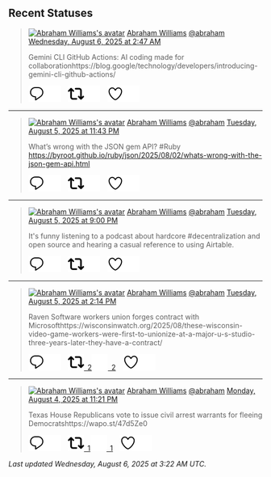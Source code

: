 ## Recent Statuses

> <a href="https://indieweb.social/@abraham"><img alt="Abraham Williams's avatar" src="https://cdn.masto.host/indiewebsocial/accounts/avatars/109/292/540/382/343/163/original/d00f2e03ce9c85b1.jpg" height="24" width="24" ></a> [Abraham Williams](https://indieweb.social/@abraham) [@abraham](https://indieweb.social/@abraham) [Wednesday, August 6, 2025 at 2:47 AM](https://indieweb.social/@abraham/114979535031272394)
>
> Gemini CLI GitHub Actions: AI coding made for collaborationhttps://blog.google/technology/developers/introducing-gemini-cli-github-actions/
>
> [![Reply](./images/reply_light.svg#gh-light-mode-only "Reply")](https://indieweb.social/@abraham/114979535031272394#gh-light-mode-only)[![Reply](./images/reply.svg#gh-dark-mode-only "Reply")](https://indieweb.social/@abraham/114979535031272394#gh-dark-mode-only)&emsp;[![Boost](./images/retweet_light.svg#gh-light-mode-only "Boost")](https://indieweb.social/@abraham/114979535031272394#gh-light-mode-only)[![Boost](./images/retweet.svg#gh-dark-mode-only "Boost")](https://indieweb.social/@abraham/114979535031272394#gh-dark-mode-only)&emsp;[![Favorite](./images/like_light.svg#gh-light-mode-only "Favorite")](https://indieweb.social/@abraham/114979535031272394#gh-light-mode-only)[![Favorite](./images/like.svg#gh-dark-mode-only "Favorite")](https://indieweb.social/@abraham/114979535031272394#gh-dark-mode-only)


---

> <a href="https://indieweb.social/@abraham"><img alt="Abraham Williams's avatar" src="https://cdn.masto.host/indiewebsocial/accounts/avatars/109/292/540/382/343/163/original/d00f2e03ce9c85b1.jpg" height="24" width="24" ></a> [Abraham Williams](https://indieweb.social/@abraham) [@abraham](https://indieweb.social/@abraham) [Tuesday, August 5, 2025 at 11:43 PM](https://indieweb.social/@abraham/114978809310134184)
>
> What’s wrong with the JSON gem API? #Ruby https://byroot.github.io/ruby/json/2025/08/02/whats-wrong-with-the-json-gem-api.html
>
> [![Reply](./images/reply_light.svg#gh-light-mode-only "Reply")](https://indieweb.social/@abraham/114978809310134184#gh-light-mode-only)[![Reply](./images/reply.svg#gh-dark-mode-only "Reply")](https://indieweb.social/@abraham/114978809310134184#gh-dark-mode-only)&emsp;[![Boost](./images/retweet_light.svg#gh-light-mode-only "Boost")](https://indieweb.social/@abraham/114978809310134184#gh-light-mode-only)[![Boost](./images/retweet.svg#gh-dark-mode-only "Boost")](https://indieweb.social/@abraham/114978809310134184#gh-dark-mode-only)&emsp;[![Favorite](./images/like_light.svg#gh-light-mode-only "Favorite")](https://indieweb.social/@abraham/114978809310134184#gh-light-mode-only)[![Favorite](./images/like.svg#gh-dark-mode-only "Favorite")](https://indieweb.social/@abraham/114978809310134184#gh-dark-mode-only)


---

> <a href="https://indieweb.social/@abraham"><img alt="Abraham Williams's avatar" src="https://cdn.masto.host/indiewebsocial/accounts/avatars/109/292/540/382/343/163/original/d00f2e03ce9c85b1.jpg" height="24" width="24" ></a> [Abraham Williams](https://indieweb.social/@abraham) [@abraham](https://indieweb.social/@abraham) [Tuesday, August 5, 2025 at 9:00 PM](https://indieweb.social/@abraham/114978168066277144)
>
> It&#39;s funny listening to a podcast about hardcore #decentralization and open source and hearing a casual reference to using Airtable.
>
> [![Reply](./images/reply_light.svg#gh-light-mode-only "Reply")](https://indieweb.social/@abraham/114978168066277144#gh-light-mode-only)[![Reply](./images/reply.svg#gh-dark-mode-only "Reply")](https://indieweb.social/@abraham/114978168066277144#gh-dark-mode-only)&emsp;[![Boost](./images/retweet_light.svg#gh-light-mode-only "Boost")](https://indieweb.social/@abraham/114978168066277144#gh-light-mode-only)[![Boost](./images/retweet.svg#gh-dark-mode-only "Boost")](https://indieweb.social/@abraham/114978168066277144#gh-dark-mode-only)&emsp;[![Favorite](./images/like_light.svg#gh-light-mode-only "Favorite")](https://indieweb.social/@abraham/114978168066277144#gh-light-mode-only)[![Favorite](./images/like.svg#gh-dark-mode-only "Favorite")](https://indieweb.social/@abraham/114978168066277144#gh-dark-mode-only)


---

> <a href="https://indieweb.social/@abraham"><img alt="Abraham Williams's avatar" src="https://cdn.masto.host/indiewebsocial/accounts/avatars/109/292/540/382/343/163/original/d00f2e03ce9c85b1.jpg" height="24" width="24" ></a> [Abraham Williams](https://indieweb.social/@abraham) [@abraham](https://indieweb.social/@abraham) [Tuesday, August 5, 2025 at 2:14 PM](https://indieweb.social/@abraham/114976574506221566)
>
> Raven Software workers union forges contract with Microsofthttps://wisconsinwatch.org/2025/08/these-wisconsin-video-game-workers-were-first-to-unionize-at-a-major-u-s-studio-three-years-later-they-have-a-contract/
>
> [![Reply](./images/reply_light.svg#gh-light-mode-only "Reply")](https://indieweb.social/@abraham/114976574506221566#gh-light-mode-only)[![Reply](./images/reply.svg#gh-dark-mode-only "Reply")](https://indieweb.social/@abraham/114976574506221566#gh-dark-mode-only)&emsp;[![Boost](./images/retweet_light.svg#gh-light-mode-only "Boost")&ensp;2](https://indieweb.social/@abraham/114976574506221566#gh-light-mode-only)[![Boost](./images/retweet.svg#gh-dark-mode-only "Boost")&ensp;2](https://indieweb.social/@abraham/114976574506221566#gh-dark-mode-only)&emsp;[![Favorite](./images/like_light.svg#gh-light-mode-only "Favorite")](https://indieweb.social/@abraham/114976574506221566#gh-light-mode-only)[![Favorite](./images/like.svg#gh-dark-mode-only "Favorite")](https://indieweb.social/@abraham/114976574506221566#gh-dark-mode-only)


---

> <a href="https://indieweb.social/@abraham"><img alt="Abraham Williams's avatar" src="https://cdn.masto.host/indiewebsocial/accounts/avatars/109/292/540/382/343/163/original/d00f2e03ce9c85b1.jpg" height="24" width="24" ></a> [Abraham Williams](https://indieweb.social/@abraham) [@abraham](https://indieweb.social/@abraham) [Monday, August 4, 2025 at 11:21 PM](https://indieweb.social/@abraham/114973059632944131)
>
> Texas House Republicans vote to issue civil arrest warrants for fleeing Democratshttps://wapo.st/47d5Ze0
>
> [![Reply](./images/reply_light.svg#gh-light-mode-only "Reply")](https://indieweb.social/@abraham/114973059632944131#gh-light-mode-only)[![Reply](./images/reply.svg#gh-dark-mode-only "Reply")](https://indieweb.social/@abraham/114973059632944131#gh-dark-mode-only)&emsp;[![Boost](./images/retweet_light.svg#gh-light-mode-only "Boost")&ensp;1](https://indieweb.social/@abraham/114973059632944131#gh-light-mode-only)[![Boost](./images/retweet.svg#gh-dark-mode-only "Boost")&ensp;1](https://indieweb.social/@abraham/114973059632944131#gh-dark-mode-only)&emsp;[![Favorite](./images/like_light.svg#gh-light-mode-only "Favorite")](https://indieweb.social/@abraham/114973059632944131#gh-light-mode-only)[![Favorite](./images/like.svg#gh-dark-mode-only "Favorite")](https://indieweb.social/@abraham/114973059632944131#gh-dark-mode-only)


_Last updated Wednesday, August 6, 2025 at 3:22 AM UTC._
